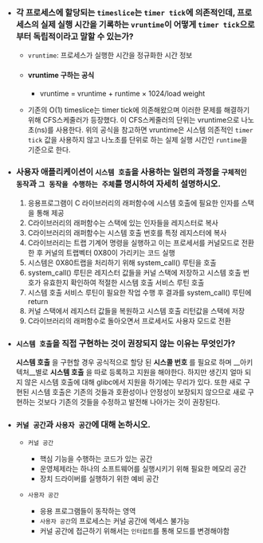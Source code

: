- ### 각 프로세스에 할당되는 `timeslice`는 `timer tick`에 의존적인데, 프로세스의 실제 실행 시간을 기록하는 `vruntime`이 어떻게 `timer tick`으로부터 독립적이라고 말할 수 있는가?
    - `vruntime`: 프로세스가 실행한 시간을 정규화한 시간 정보

    - #### vruntime 구하는 공식
        - vruntime = vruntime + runtime × 1024/load weight
    
    - 기존의 O(1) timeslice는 timer tick에 의존해왔으며 이러한 문제를 해결하기 위해 CFS스케줄러가 등장했다. 이 CFS스케줄러의 단위는 vruntime으로 나노초(ns)를 사용한다. 위의 공식을 참고하면 vruntime은 시스템 의존적인 `timer tick` 값을 사용하지 않고 나노초를 단위로 하는 실제 실행 시간인 `runtime`을 기준으로 한다.

- ### 사용자 애플리케이션이 `시스템 호출`을 사용하는 일련의 과정을 `구체적인 동작`과 `그 동작을 수행하는 주체`를 명시하여 자세히 설명하시오.
    1. 응용프로그램이 C 라이브러리의 래퍼함수에 시스템 호출에 필요한 인자를 스택을 통해 제공
    2. C라이브러리의 래퍼함수는 스택에 있는 인자들을 레지스터로 복사
    3. C라이브러리의 래퍼함수는 시스템 호출 번호를 특정 레지스터에 복사
    4. C라이브러리는 트랩 기계어 명령을 실행하고 이는 프로세서를 커널모드로 전환한 후 커널의 트랩벡터 0X80이 가리키는 코드 실행
    5. 시스템은 0X80트랩을 처리하기 위해 system_call() 루틴을 호출
    6. system_call() 루틴은 레지스터 값들을 커널 스택에 저장하고 시스템 호출 번호가 유효한지 확인하여 적절한 시스템 호출 서비스 루틴 호출
    7. 시스템 호출 서비스 루틴이 필요한 작업 수행 후 결과를 system_call() 루틴에 return
    8. 커널 스택에서 레지스터 값들을 복원하고 시스템 호출 리턴값을 스택에 저장
    9. C라이브러리의 래퍼함수로 돌아오면서 프로세서도 사용자 모드로 전환
    

- ### `시스템 호출`을 직접 구현하는 것이 권장되지 않는 이유는 무엇인가?
    __시스템 호출__ 을 구현할 경우 공식적으로 할당 된 __시스콜 번호__ 를 필요로 하며 __아키텍처__별로 __시스템 호출__ 을 따로 등록하고 지원을 해야한다. 하지만 생긴지 얼마 되지 않은 시스템 호출에 대해 glibc에서 지원을 하기에는 무리가 있다. 또한 새로 구현된 시스템 호출은 기존의 것들과 호환성이나 안정성이 보장되지 않으므로 새로 구현하는 것보다 기존의 것들을 수정하고 발전해 나아가는 것이 권장된다. 


- ### `커널 공간`과 `사용자 공간`에 대해 논하시오.
    - `커널 공간`
        - 핵심 기능을 수행하는 코드가 있는 공간
        - 운영체제라는 하나의 소프트웨어를 실행시키기 위해 필요한 메모리 공간
        - 장치 드라이버를 실행하기 위한 예비 공간

    - `사용자 공간`
        - 응용 프로그램들이 동작하는 영역
        - `사용자 공간`의 프로세스는 커널 공간에 엑세스 불가능
        - 커널 공간에 접근하기 위해서는 `인터럽트`를 통해 모드를 변경해야함